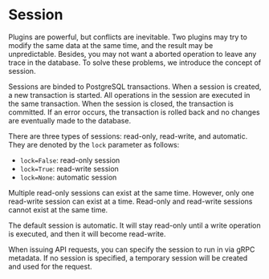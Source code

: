 # Session

Plugins are powerful, but conflicts are inevitable. Two plugins may try to modify the same data at the same time, and the result may be unpredictable. Besides, you may not want a aborted operation to leave any trace in the database. To solve these problems, we introduce the concept of session.

Sessions are binded to PostgreSQL transactions. When a session is created, a new transaction is started. All operations in the session are executed in the same transaction. When the session is closed, the transaction is committed. If an error occurs, the transaction is rolled back and no changes are eventually made to the database.

There are three types of sessions: read-only, read-write, and automatic. They are denoted by the `lock` parameter as follows:

- `lock=False`: read-only session
- `lock=True`: read-write session
- `lock=None`: automatic session

Multiple read-only sessions can exist at the same time. However, only one read-write session can exist at a time. Read-only and read-write sessions cannot exist at the same time.

The default session is automatic. It will stay read-only until a write operation is executed, and then it will become read-write.

When issuing API requests, you can specify the session to run in via gRPC metadata. If no session is specified, a temporary session will be created and used for the request.
